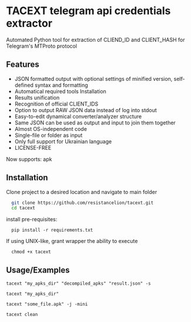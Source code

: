 # TACEXT telegram api credentials extractor

Automated Python tool for extraction of CLIEND_ID and CLIENT_HASH for Telegram's MTProto protocol

## Features

- JSON formatted output with optional settings of minified version, self-defined syntax and formatting
- Automatical required tools Installation
- Results unification
- Recognition of official CLIENT_IDS
- Option to output RAW JSON data instead of log into stdout
- Easy-to-edit dynamical converter/analyzer structure
- Same JSON can be used as output and input to join them together
- Almost OS-independent code
- Single-file or folder as input
- Only full support for Ukrainian language
- LICENSE-FREE

Now supports: apk

## Installation

Clone project to a desired location and navigate to main folder

```bash
  git clone https://github.com/resistancelion/tacext.git
  cd tacext
```

install pre-requisites:

```
  pip install -r requirements.txt
```

If using UNIX-like, grant wrapper the ability to execute
```
  chmod +x tacext
```

## Usage/Examples

```
tacext "my_apks_dir" "decompiled_apks" "result.json" -s
```

```
tacext "my_apks_dir"
```

```
tacext "some_file.apk" -j -mini
```

```
tacext clean
```

